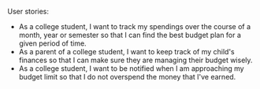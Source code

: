 User stories:
- As a college student, I want to track my spendings over the course of a month, year or semester so that I can find the best budget plan for a given period of time.
- As a parent of a college student, I want to keep track of my child's finances so that I can make sure they are managing their budget wisely.
- As a college student, I want to be notified when I am approaching my budget limit so that I do not overspend the money that I've earned.
